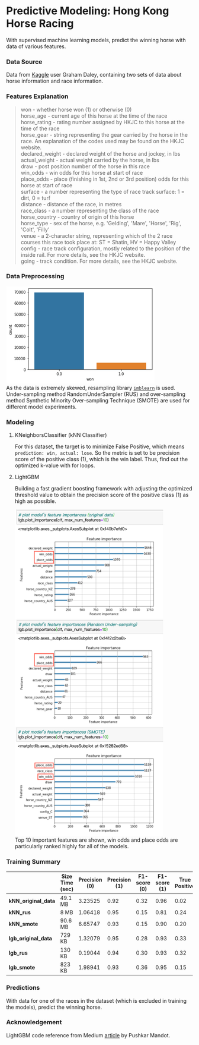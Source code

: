 # Predictive Modeling: Hong Kong Horse Racing
With supervised machine learning models, predict the winning horse with data of various features. 

### Data Source
Data from [Kaggle](https://www.kaggle.com/gdaley/hkracing) user Graham Daley, containing two sets of data about horse information and race information. 

### Features Explanation
> won - whether horse won (1) or otherwise (0)<br/>
horse_age - current age of this horse at the time of the race<br/>
horse_rating - rating number assigned by HKJC to this horse at the time of the race<br/>
horse_gear - string representing the gear carried by the horse in the race. An explanation of the codes used may be found on the HKJC website.<br/>
declared_weight - declared weight of the horse and jockey, in lbs<br/>
actual_weight - actual weight carried by the horse, in lbs<br/>
draw - post position number of the horse in this race<br/>
win_odds - win odds for this horse at start of race<br/>
place_odds - place (finishing in 1st, 2nd or 3rd position) odds for this horse at start of race<br/>
surface - a number representing the type of race track surface: 1 = dirt, 0 = turf<br/>
distance - distance of the race, in metres<br/>
race_class - a number representing the class of the race<br/>
horse_country - country of origin of this horse<br/>
horse_type - sex of the horse, e.g. 'Gelding', 'Mare', 'Horse', 'Rig', 'Colt', 'Filly'<br/>
venue - a 2-character string, representing which of the 2 race courses this race took place at: ST = Shatin, HV = Happy Valley<br/>
config - race track configuration, mostly related to the position of the inside rail. For more details, see the HKJC website.<br/>
going - track condition. For more details, see the HKJC website.<br/>

### Data Preprocessing
![Labels](/images/labels.png)<br/>
As the data is extremely skewed, resampling library [`imblearn`](https://imbalanced-learn.readthedocs.io/en/stable/index.html) is used. Under-sampling method RandomUnderSampler (RUS) and over-sampling method Synthetic Minority Over-sampling Technique (SMOTE) are used for different model experiments. 

### Modeling
1. KNeighborsClassifier (kNN Classifier)
   
   For this dataset, the target is to minimize False Positive, which means `prediction: win, actual: lose`. So the metric is set to be precision score of the positive class (1), which is the win label. Thus, find out the optimized k-value with for loops. 

2. LightGBM
   
   Building a fast gradient boosting framework with adjusting the optimized threshold value to obtain the precision score of the positive class (1) as high as possible. 
   
   <img src="/images/lightgbm_ori.png" alt="top10_ori" width=400>
   <img src="/images/lightgbm_rus.png" alt="top10_rus" width=400>
   <img src="/images/lightgbm_smote.png" alt="top10_smote" width=400><br/>
   Top 10 important features are shown, win odds and place odds are particularly ranked highly for all of the models. 

### Training Summary

|  |Size	Time (sec) | Precision (0) | Precision (1) | F1-score (0) | F1-score (1) | True Positive | False Positive|
|---|----------------|---------------|---------------|--------------|--------------|---------------|---------------|
|**kNN_original_data**|49.1 MB	|3.23525|	0.92	|0.32	|0.96|	0.02|	13|28|
|**kNN_rus**|	8 MB|	1.06418|	0.95|	0.15	|0.81	|0.24	|752|	4222|
|**kNN_smote**|	90.6 MB|	6.65747|	0.93|	0.15|	0.90|	0.20	|328	|1808|
|**lgb_original_data**|	729 KB|	1.32079|	0.95|	0.28|	0.93|	0.33|	493	|1287|
|**lgb_rus**|	130 KB|	0.19044|	0.94|	0.30|	0.93	|0.32|	429	|1020|
|**lgb_smote**|823 KB|	1.98941	|0.93	|0.36|	0.95|	0.15|	113	|204|



### Predictions
With data for one of the races in the dataset (which is excluded in training the models), predict the winning horse. 

### Acknowledgement
LightGBM code reference from Medium [article](https://medium.com/@pushkarmandot/https-medium-com-pushkarmandot-what-is-lightgbm-how-to-implement-it-how-to-fine-tune-the-parameters-60347819b7fc) by Pushkar Mandot. 
